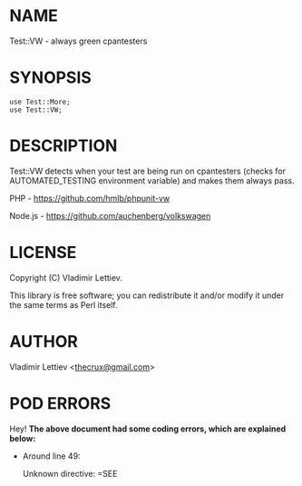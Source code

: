 # NAME

Test::VW - always green cpantesters

# SYNOPSIS

    use Test::More;
    use Test::VW;

# DESCRIPTION

Test::VW detects when your test are being run on cpantesters (checks for
AUTOMATED\_TESTING environment variable) and makes them always pass.

PHP - https://github.com/hmlb/phpunit-vw

Node.js - https://github.com/auchenberg/volkswagen

# LICENSE

Copyright (C) Vladimir Lettiev.

This library is free software; you can redistribute it and/or modify
it under the same terms as Perl itself.

# AUTHOR

Vladimir Lettiev &lt;thecrux@gmail.com>

# POD ERRORS

Hey! **The above document had some coding errors, which are explained below:**

- Around line 49:

    Unknown directive: =SEE
